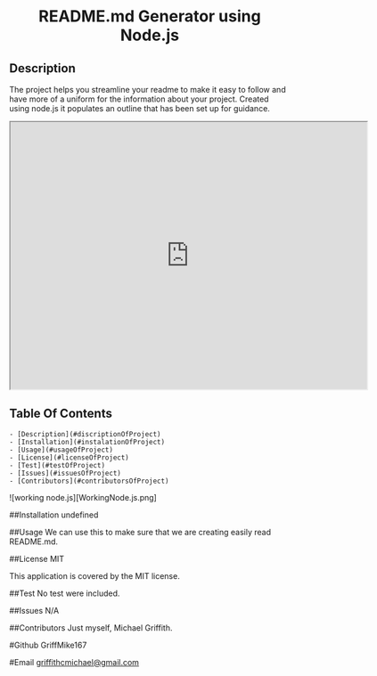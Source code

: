 
  <h1 align="center">README.md Generator using Node.js</h1>


  ## Description
  The project helps you streamline your readme to make it easy to follow and have more of a uniform for the information about your project. Created using node.js it  populates an outline that has been set up for guidance.
  <iframe src="https://drive.google.com/file/d/1x0jHp7tQmgHFSriJiakgQOLX8Yi0Bs6g/preview" width="640" height="480"></iframe>



  ## Table Of Contents
    - [Description](#discriptionOfProject)
    - [Installation](#instalationOfProject)
    - [Usage](#usageOfProject)
    - [License](#licenseOfProject)
    - [Test](#testOfProject)
    - [Issues](#issuesOfProject)
    - [Contributors](#contributorsOfProject)



![working node.js][WorkingNode.js.png]

  ##Installation
  undefined

  ##Usage
  We can use this to make sure that we are creating easily read README.md.

  ##License
  MIT

  This application is covered by the MIT license.

  ##Test
  No test were included.

  ##Issues
  N/A

  ##Contributors
  Just myself, Michael Griffith.


  #Github
  GriffMike167

  #Email
  griffithcmichael@gmail.com



